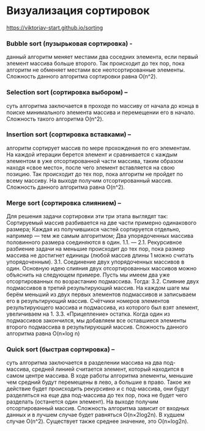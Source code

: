 # Визуализация сортировок

https://viktoriav-start.github.io/sorting


### Bubble sort (пузырьковая сортировка) -
данный алгоритм меняет местами два соседних элемента, если первый элемент массива больше второго. Так происходит до тех пор, пока алгоритм не обменяет местами все неотсортированные элементы. Сложность данного алгоритма сортировки равна O(n^2).

### Selection sort (сортировка выбором) –
суть алгоритма заключается в проходе по массиву от начала до конца в поиске минимального элемента массива и перемещении его в начало. Сложность такого алгоритма O(n^2).

### Insertion sort (сортировка вставками) –
алгоритм сортирует массив по мере прохождения по его элементам. На каждой итерации берется элемент и сравнивается с каждым элементом в уже отсортированной части массива, таким образом находя «свое место», после чего элемент вставляется на свою позицию. Так происходит до тех пор, пока алгоритм не пройдет по всему массиву. На выходе получим отсортированный массив. Сложность данного алгоритма равна O(n^2).

### Merge sort (сортировка слиянием) –
Для решения задачи сортировки эти три этапа выглядят так:
Сортируемый массив разбивается на две части примерно одинакового размера;
Каждая из получившихся частей сортируется отдельно, например — тем же самым алгоритмом;
Два упорядоченных массива половинного размера соединяются в один.
1.1. — 2.1. Рекурсивное разбиение задачи на меньшие происходит до тех пор, пока размер массива не достигнет единицы (любой массив длины 1 можно считать упорядоченным).
3.1. Соединение двух упорядоченных массивов в один.
Основную идею слияния двух отсортированных массивов можно объяснить на следующем примере. Пусть мы имеем два уже отсортированных по возрастанию подмассива. Тогда:
3.2. Слияние двух подмассивов в третий результирующий массив.
На каждом шаге мы берём меньший из двух первых элементов подмассивов и записываем его в результирующий массив. Счётчики номеров элементов результирующего массива и подмассива, из которого был взят элемент, увеличиваем на 1.
3.3. «Прицепление» остатка.
Когда один из подмассивов закончился, мы добавляем все оставшиеся элементы второго подмассива в результирующий массив.
Сложность данного алгоритма равна O(n×log n)

### Quick sort (быстрая сортировка) –
суть алгоритма заключается в разделении массива на два под-массива, средней линией считается элемент, который находится в самом центре массива. В ходе работы алгоритма элементы, меньшие чем средний будут перемещены в лево, а большие в право. Такое же действие будет происходить рекурсивно и с под-массива, они будут разделяться на еще два под-массива до тех пор, пока не будет чего разделать (останется один элемент). На выходе получим отсортированный массив. Сложность алгоритма зависит от входных данных и в лучшем случае будет равняться O(n×2log2n). В худшем случае O(n^2). Существует также среднее значение, это O(n×log2n).
